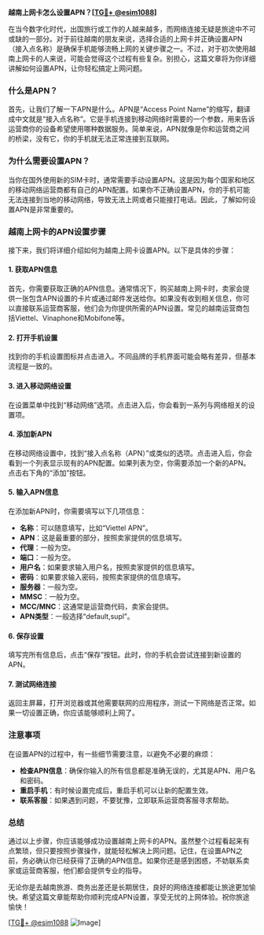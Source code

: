 **越南上网卡怎么设置APN？[[TG💪+ @esim1088](https://t.me/s/esim1088)]**

在当今数字化时代，出国旅行或工作的人越来越多，而网络连接无疑是旅途中不可或缺的一部分。对于前往越南的朋友来说，选择合适的上网卡并正确设置APN（接入点名称）是确保手机能够流畅上网的关键步骤之一。不过，对于初次使用越南上网卡的人来说，可能会觉得这个过程有些复杂。别担心，这篇文章将为你详细讲解如何设置APN，让你轻松搞定上网问题。

### 什么是APN？

首先，让我们了解一下APN是什么。APN是“Access Point Name”的缩写，翻译成中文就是“接入点名称”。它是手机连接到移动网络时需要的一个参数，用来告诉运营商你的设备希望使用哪种数据服务。简单来说，APN就像是你和运营商之间的桥梁，没有它，你的手机就无法正常连接到互联网。

### 为什么需要设置APN？

当你在国外使用新的SIM卡时，通常需要手动设置APN。这是因为每个国家和地区的移动网络运营商都有自己的APN配置。如果你不正确设置APN，你的手机可能无法连接到当地的移动网络，导致无法上网或者只能接打电话。因此，了解如何设置APN是非常重要的。

### 越南上网卡的APN设置步骤

接下来，我们将详细介绍如何为越南上网卡设置APN。以下是具体的步骤：

#### 1. 获取APN信息

首先，你需要获取正确的APN信息。通常情况下，购买越南上网卡时，卖家会提供一张包含APN设置的卡片或通过邮件发送给你。如果没有收到相关信息，你可以直接联系运营商客服，他们会为你提供所需的APN设置。常见的越南运营商包括Viettel、Vinaphone和Mobifone等。

#### 2. 打开手机设置

找到你的手机设置图标并点击进入。不同品牌的手机界面可能会略有差异，但基本流程是一致的。

#### 3. 进入移动网络设置

在设置菜单中找到“移动网络”选项。点击进入后，你会看到一系列与网络相关的设置项。

#### 4. 添加新APN

在移动网络设置中，找到“接入点名称（APN）”或类似的选项。点击进入后，你会看到一个列表显示现有的APN配置。如果列表为空，你需要添加一个新的APN。点击右下角的“添加”按钮。

#### 5. 输入APN信息

在添加新APN时，你需要填写以下几项信息：
- **名称**：可以随意填写，比如“Viettel APN”。
- **APN**：这是最重要的部分，按照卖家提供的信息填写。
- **代理**：一般为空。
- **端口**：一般为空。
- **用户名**：如果要求输入用户名，按照卖家提供的信息填写。
- **密码**：如果要求输入密码，按照卖家提供的信息填写。
- **服务器**：一般为空。
- **MMSC**：一般为空。
- **MCC/MNC**：这通常是运营商代码，卖家会提供。
- **APN类型**：一般选择“default,supl”。

#### 6. 保存设置

填写完所有信息后，点击“保存”按钮。此时，你的手机会尝试连接到新设置的APN。

#### 7. 测试网络连接

返回主屏幕，打开浏览器或其他需要联网的应用程序，测试一下网络是否正常。如果一切设置正确，你应该能够顺利上网了。

### 注意事项

在设置APN的过程中，有一些细节需要注意，以避免不必要的麻烦：

- **检查APN信息**：确保你输入的所有信息都是准确无误的，尤其是APN、用户名和密码。
- **重启手机**：有时候设置完成后，重启手机可以让新的配置生效。
- **联系客服**：如果遇到问题，不要犹豫，立即联系运营商客服寻求帮助。

### 总结

通过以上步骤，你应该能够成功设置越南上网卡的APN。虽然整个过程看起来有点繁琐，但只要按照步骤操作，就能轻松解决上网问题。记住，在设置APN之前，务必确认你已经获得了正确的APN信息。如果你还是感到困惑，不妨联系卖家或运营商客服，他们都会提供专业的指导。

无论你是去越南旅游、商务出差还是长期居住，良好的网络连接都能让旅途更加愉快。希望这篇文章能帮助你顺利完成APN设置，享受无忧的上网体验。祝你旅途愉快！

[[TG💪+ @esim1088](https://t.me/s/esim1088) ![Image](https://i.postimg.cc/4NQfJmqS/Snipaste-2025-05-13-00-14-12.png)]